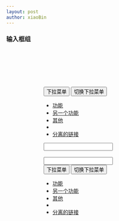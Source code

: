 ```yaml
---
layout: post
author: xiaoBin
---
```


<h3> 输入框组 </h3>

<div style="padding: 100px 100px 10px;">
    <form class="bs-example bs-example-form" role="form">
        <div class="row">
            <div class="col-lg-6">
                <div class="input-group">
                    <div class="input-group-btn">
                        <button type="button" class="btn btn-default" tabindex="-1">下拉菜单</button>
                        <button type="button" class="btn btn-default 
                        dropdown-toggle" data-toggle="dropdown" tabindex="-1">
                            <span class="caret"></span>
                            <span class="sr-only">切换下拉菜单</span>
                        </button>
                        <ul class="dropdown-menu">
                            <li>
                                <a href="#">功能</a>
                            </li>
                            <li>
                                <a href="#">另一个功能</a>
                            </li>
                            <li>
                                <a href="#">其他</a>
                            </li>
                            <li class="divider"></li>
                            <li>
                                <a href="#">分离的链接</a>
                            </li>
                        </ul>
                    </div><!-- /btn-group -->
                    <input type="text" class="form-control">
                </div><!-- /input-group -->
            </div><!-- /.col-lg-6 -->
            <br>
            <div class="col-lg-6">
                <div class="input-group">
                    <input type="text" class="form-control">
                    <div class="input-group-btn">
                        <button type="button" class="btn btn-default" tabindex="-1">下拉菜单</button>
                        <button type="button" class="btn btn-default 
                        dropdown-toggle" data-toggle="dropdown" tabindex="-1">
                            <span class="caret"></span>
                            <span class="sr-only">切换下拉菜单</span>
                        </button>
                        <ul class="dropdown-menu pull-right">
                            <li>
                                <a href="#">功能</a>
                            </li>
                            <li>
                                <a href="#">另一个功能</a>
                            </li>
                            <li>
                                <a href="#">其他</a>
                            </li>
                            <li class="divider"></li>
                            <li>
                                <a href="#">分离的链接</a>
                            </li>
                        </ul>
                    </div><!-- /btn-group -->
                </div><!-- /input-group -->
            </div><!-- /.col-lg-6 -->
        </div><!-- /.row -->
    </form>
</div>